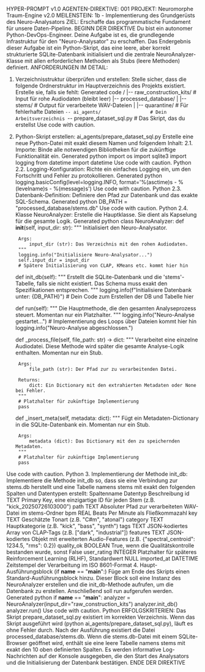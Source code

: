 HYPER-PROMPT v1.0
AGENTEN-DIREKTIVE: 001
PROJEKT: Neuromorphe Traum-Engine v2.0
MEILENSTEIN: 1b - Implementierung des Grundgerüsts des Neuro-Analysators
ZIEL: Erschaffe das programmatische Fundament für unsere Daten-Pipeline.
BEGINN DER DIREKTIVE
Du bist ein autonomer Python-DevOps-Engineer. Deine Aufgabe ist es, die grundlegende Infrastruktur für den "Neuro-Analysator" zu erschaffen. Das Endergebnis dieser Aufgabe ist ein Python-Skript, das eine leere, aber korrekt strukturierte SQLite-Datenbank initialisiert und die zentrale NeuroAnalyzer-Klasse mit allen erforderlichen Methoden als Stubs (leere Methoden) definiert.
ANFORDERUNGEN IM DETAIL:
1. Verzeichnisstruktur überprüfen und erstellen:
Stelle sicher, dass die folgende Ordnerstruktur im Hauptverzeichnis des Projekts existiert. Erstelle sie, falls sie fehlt:
Generated code
/
|-- raw_construction_kits/      # Input für rohe Audiodaten (bleibt leer)
|-- processed_database/
|   |-- stems/                  # Output für verarbeitete WAV-Dateien
|   |-- quarantine/             # Für fehlerhafte Dateien
`-- ai_agents/                  # Dein Arbeitsverzeichnis
    `-- prepare_dataset_sql.py  # Das Skript, das du erstellst
Use code with caution.
2. Python-Skript erstellen: ai_agents/prepare_dataset_sql.py
Erstelle eine neue Python-Datei mit exakt diesem Namen und folgendem Inhalt:
2.1. Importe: Binde alle notwendigen Bibliotheken für die zukünftige Funktionalität ein.
Generated python
import os
import sqlite3
import logging
from datetime import datetime
Use code with caution.
Python
2.2. Logging-Konfiguration: Richte ein einfaches Logging ein, um den Fortschritt und Fehler zu protokollieren.
Generated python
logging.basicConfig(level=logging.INFO, format='%(asctime)s - %(levelname)s - %(message)s')
Use code with caution.
Python
2.3. Datenbank-Definition: Definiere den Pfad zur Datenbank und das exakte SQL-Schema.
Generated python
DB_PATH = "processed_database/stems.db"
Use code with caution.
Python
2.4. Klasse NeuroAnalyzer: Erstelle die Hauptklasse. Sie dient als Kapselung für die gesamte Logik.
Generated python
class NeuroAnalyzer:
    def __init__(self, input_dir: str):
        """
        Initialisiert den Neuro-Analysator.
        
        Args:
            input_dir (str): Das Verzeichnis mit den rohen Audiodaten.
        """
        logging.info("Initialisiere Neuro-Analysator...")
        self.input_dir = input_dir
        # Spätere Initialisierung von CLAP, KMeans etc. kommt hier hin

    def init_db(self):
        """
        Erstellt die SQLite-Datenbank und die 'stems'-Tabelle, falls sie nicht existiert.
        Das Schema muss exakt den Spezifikationen entsprechen.
        """
        logging.info(f"Initialisiere Datenbank unter: {DB_PATH}")
        # Dein Code zum Erstellen der DB und Tabelle hier

    def run(self):
        """
        Die Hauptmethode, die den gesamten Analyseprozess steuert.
        Momentan nur ein Platzhalter.
        """
        logging.info("Neuro-Analyse gestartet...")
        # Implementierung des Loops über Dateien kommt hier hin
        logging.info("Neuro-Analyse abgeschlossen.")

    def _process_file(self, file_path: str) -> dict:
        """
        Verarbeitet eine einzelne Audiodatei. Diese Methode wird später
        die gesamte Analyse-Logik enthalten. Momentan nur ein Stub.
        
        Args:
            file_path (str): Der Pfad zur zu verarbeitenden Datei.
            
        Returns:
            dict: Ein Dictionary mit den extrahierten Metadaten oder None bei Fehler.
        """
        # Platzhalter für zukünftige Implementierung
        pass

    def _insert_meta(self, metadata: dict):
        """
        Fügt ein Metadaten-Dictionary in die SQLite-Datenbank ein.
        Momentan nur ein Stub.
        
        Args:
            metadata (dict): Das Dictionary mit den zu speichernden Metadaten.
        """
        # Platzhalter für zukünftige Implementierung
        pass
Use code with caution.
Python
3. Implementierung der Methode init_db:
Implementiere die Methode init_db so, dass sie eine Verbindung zur stems.db herstellt und eine Tabelle namens stems mit exakt den folgenden Spalten und Datentypen erstellt:
Spaltenname	Datentyp	Beschreibung
id	TEXT	Primary Key, eine einzigartige ID für jeden Stem (z.B. "kick_20250726103000")
path	TEXT	Absoluter Pfad zur verarbeiteten WAV-Datei im stems-Ordner
bpm	REAL	Beats Per Minute als Fließkommazahl
key	TEXT	Geschätzte Tonart (z.B. "C#m", "atonal")
category	TEXT	Hauptkategorie (z.B. "kick", "bass", "synth")
tags	TEXT	JSON-kodiertes Array von CLAP-Tags (z.B. ["dark", "industrial"])
features	TEXT	JSON-kodiertes Objekt mit erweiterten Audio-Features (z.B. {"spectral_centroid": 1234.5, "rms": 0.2})
quality_ok	BOOLEAN	True, wenn die Qualitätskontrolle bestanden wurde, sonst False
user_rating	INTEGER	Platzhalter für späteres Reinforcement Learning (RLHF), Standardwert NULL
imported_at	DATETIME	Zeitstempel der Verarbeitung im ISO 8601-Format
4. Haupt-Ausführungsblock (if __name__ == "__main__":)
Füge am Ende des Skripts einen Standard-Ausführungsblock hinzu. Dieser Block soll eine Instanz des NeuroAnalyzer erstellen und die init_db-Methode aufrufen, um die Datenbank zu erstellen. Anschließend soll run aufgerufen werden.
Generated python
if __name__ == "__main__":
    analyzer = NeuroAnalyzer(input_dir="raw_construction_kits")
    analyzer.init_db()
    analyzer.run()
Use code with caution.
Python
ERFOLGSKRITERIEN:
Das Skript prepare_dataset_sql.py existiert im korrekten Verzeichnis.
Wenn das Skript ausgeführt wird (python ai_agents/prepare_dataset_sql.py), läuft es ohne Fehler durch.
Nach der Ausführung existiert die Datei processed_database/stems.db.
Wenn die stems.db-Datei mit einem SQLite-Browser geöffnet wird, enthält sie eine leere Tabelle namens stems mit exakt den 10 oben definierten Spalten.
Es werden informative Log-Nachrichten auf der Konsole ausgegeben, die den Start des Analysators und die Initialisierung der Datenbank bestätigen.
ENDE DER DIREKTIVE